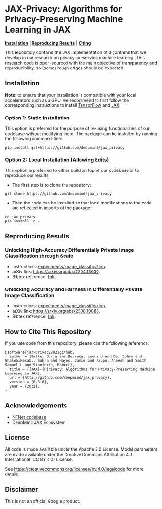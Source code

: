 # JAX-Privacy: Algorithms for Privacy-Preserving Machine Learning in JAX

[**Installation**](#installation)
| [**Reproducing Results**](#reproducing-results)
| [**Citing**](#citing)

This repository contains the JAX implementation of algorithms that we develop
in our research on privacy-preserving machine learning.
This research code is open-sourced with the main objective of
transparency and reproducibility, so (some) rough edges should be expected.

## Installation<a id="installation"></a>

**Note:** to ensure that your installation is compatible with your local
accelerators such as a GPU, we recommend to first follow the corresponding
instructions to install [TensorFlow](https://github.com/tensorflow/tensorflow#install)
and [JAX](https://github.com/google/jax#installation).

### Option 1: Static Installation

This option is preferred for the purpose of re-using functionalities of our
codebase without modifying them.
The package can be installed by running the following command-line:

```
pip install git+https://github.com/deepmind/jax_privacy
```

### Option 2: Local Installation (Allowing Edits) <a id="install-option2"></a>

This option is preferred to either build on top of our codebase or to reproduce
our results.

* The first step is to clone the repository:

```
git clone https://github.com/deepmind/jax_privacy
```

* Then the code can be installed so that local modifications to the code are
reflected in imports of the package:

```
cd jax_privacy
pip install -e .
```

## Reproducing Results<a id="reproducing-results"></a>

### Unlocking High-Accuracy Differentially Private Image Classification through Scale

* Instructions: [experiments/image_classification](jax_privacy/experiments/image_classification).
* arXiv link: https://arxiv.org/abs/2204.13650.
* Bibtex reference: [link](https://github.com/deepmind/jax_privacy/blob/main/bibtex/de2022unlocking.bib).

### Unlocking Accuracy and Fairness in Differentially Private Image Classification

* Instructions: [experiments/image_classification](jax_privacy/experiments/image_classification).
* arXiv link: https://arxiv.org/abs/2308.10888.
* Bibtex reference: [link](https://github.com/deepmind/jax_privacy/blob/main/bibtex/berrada2023unlocking.bib).

## How to Cite This Repository <a id="citing"></a>
If you use code from this repository, please cite the following reference:

```
@software{jax-privacy2022github,
  author = {Balle, Borja and Berrada, Leonard and De, Soham and Ghalebikesabi, Sahra and Hayes, Jamie and Pappu, Aneesh and Smith, Samuel L and Stanforth, Robert},
  title = {{JAX}-{P}rivacy: Algorithms for Privacy-Preserving Machine Learning in JAX},
  url = {http://github.com/deepmind/jax_privacy},
  version = {0.3.0},
  year = {2022},
}
```

## Acknowledgements

- [NFNet codebase](
https://github.com/deepmind/deepmind-research/tree/master/nfnets)
- [DeepMind JAX Ecosystem](https://github.com/deepmind/jax/blob/main/deepmind2020jax.txt)


## License

All code is made available under the Apache 2.0 License.
Model parameters are made available under the Creative Commons Attribution 4.0
International (CC BY 4.0) License.

See https://creativecommons.org/licenses/by/4.0/legalcode for more details.

## Disclaimer

This is not an official Google product.
